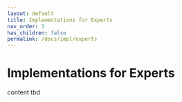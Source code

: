```yaml
---
layout: default
title: Implementations for Experts
nav_order: 3
has_children: false
permalink: /docs/impl/experts
---
```


# Implementations for Experts
content tbd
